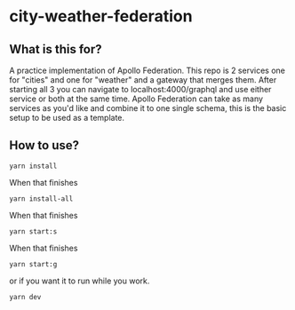 # city-weather-federation

## What is this for?

A practice implementation of Apollo Federation. This repo is 2 services one for "cities" and one for "weather" and a gateway that merges them. After starting all 3 you can navigate to localhost:4000/graphql and use either service or both at the same time. Apollo Federation can take as many services as you'd like and combine it to one single schema, this is the basic setup to be used as a template.

## How to use?

```
yarn install
```

When that finishes

```
yarn install-all
```

When that finishes

```
yarn start:s
```

When that finishes

```
yarn start:g
```

or if you want it to run while you work.

```
yarn dev
```
